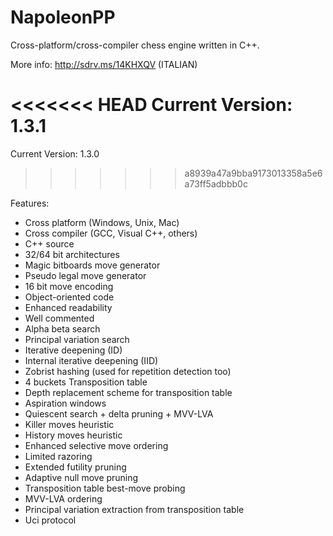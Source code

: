 NapoleonPP
==========

Cross-platform/cross-compiler chess engine written in C++.

More info: http://sdrv.ms/14KHXQV (ITALIAN)

<<<<<<< HEAD
Current Version: 1.3.1
=======
Current Version: 1.3.0
>>>>>>> a8939a47a9bba9173013358a5e6a73ff5adbbb0c

Features:
- Cross platform (Windows, Unix, Mac)
- Cross compiler (GCC, Visual C++, others)
- C++ source
- 32/64 bit architectures
- Magic bitboards move generator
- Pseudo legal move generator
- 16 bit move encoding
- Object-oriented code
- Enhanced readability
- Well commented
- Alpha beta search
- Principal variation search
- Iterative deepening (ID)
- Internal iterative deepening (IID)
- Zobrist hashing (used for repetition detection too)
- 4 buckets Transposition table
- Depth replacement scheme for transposition table
- Aspiration windows
- Quiescent search + delta pruning + MVV-LVA
- Killer moves heuristic
- History moves heuristic
- Enhanced selective move ordering
- Limited razoring
- Extended futility pruning
- Adaptive null move pruning
- Transposition table best-move probing
- MVV-LVA ordering
- Principal variation extraction from transposition table
- Uci protocol
